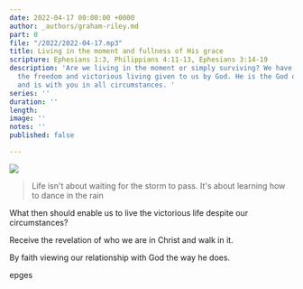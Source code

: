 ```yaml
---
date: 2022-04-17 00:00:00 +0000
author: _authors/graham-riley.md
part: 0
file: "/2022/2022-04-17.mp3"
title: Living in the moment and fullness of His grace
scripture: Ephesians 1:3, Philippians 4:11-13, Ephesians 3:14-19
description: 'Are we living in the moment or simply surviving? We have to live in
  the freedom and victorious living given to us by God. He is the God of the moment
  and is with you in all circumstances. '
series: ''
duration: ''
length: 
image: ''
notes: ''
published: false

---
```


![](https://res.cloudinary.com/libertychurchuk/image/upload/v1650191487/A65A602F-EC79-48AC-9E9C-A0CBEC6593F5_woywpz.jpg)

> Life isn't about waiting for the storm to pass. It's about learning how to dance in the rain

What then should enable us to live the victorious life despite our circumstances?

Receive the revelation of who we are in Christ and walk in it.

By faith viewing our relationship with God the way he does.

epges